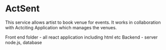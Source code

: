 # ActSent
This service allows artist to book venue for events.
It works in collaboration with Actciting Application which manages the venues.

Front end folder - all react application including html etc
Backend - server node.js, database


